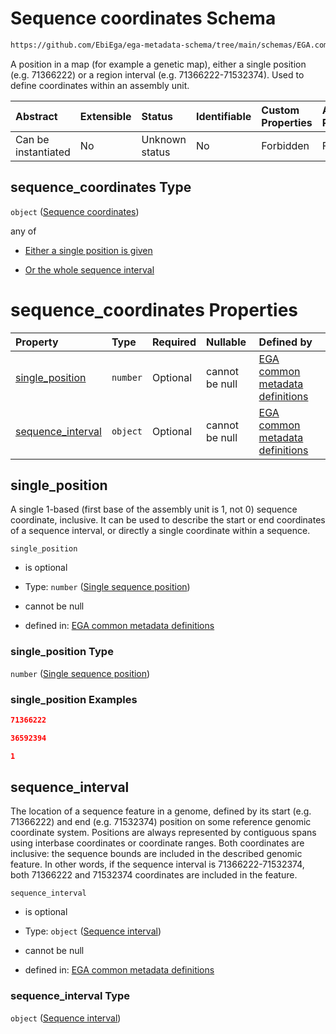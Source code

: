 # Sequence coordinates Schema

```txt
https://github.com/EbiEga/ega-metadata-schema/tree/main/schemas/EGA.common-definitions.json#/definitions/sequence_coordinates
```

A position in a map (for example a genetic map), either a single position (e.g. 71366222) or a region interval (e.g. 71366222-71532374). Used to define coordinates within an assembly unit.

| Abstract            | Extensible | Status         | Identifiable | Custom Properties | Additional Properties | Access Restrictions | Defined In                                                                                           |
| :------------------ | :--------- | :------------- | :----------- | :---------------- | :-------------------- | :------------------ | :--------------------------------------------------------------------------------------------------- |
| Can be instantiated | No         | Unknown status | No           | Forbidden         | Forbidden             | none                | [EGA.common-definitions.json\*](../../../schemas/EGA.common-definitions.json "open original schema") |

## sequence\_coordinates Type

`object` ([Sequence coordinates](ega-12-definitions-sequence-coordinates.md))

any of

* [Either a single position is given](ega-12-definitions-sequence-coordinates-anyof-either-a-single-position-is-given.md "check type definition")

* [Or the whole sequence interval](ega-12-definitions-sequence-coordinates-anyof-or-the-whole-sequence-interval.md "check type definition")

# sequence\_coordinates Properties

| Property                                 | Type     | Required | Nullable       | Defined by                                                                                                                                                                                                                                                                   |
| :--------------------------------------- | :------- | :------- | :------------- | :--------------------------------------------------------------------------------------------------------------------------------------------------------------------------------------------------------------------------------------------------------------------------- |
| [single\_position](#single_position)     | `number` | Optional | cannot be null | [EGA common metadata definitions](ega-12-definitions-sequence-coordinates-properties-single-sequence-position.md "https://github.com/EbiEga/ega-metadata-schema/tree/main/schemas/EGA.common-definitions.json#/definitions/sequence_coordinates/properties/single_position") |
| [sequence\_interval](#sequence_interval) | `object` | Optional | cannot be null | [EGA common metadata definitions](ega-12-definitions-sequence-coordinates-properties-sequence-interval.md "https://github.com/EbiEga/ega-metadata-schema/tree/main/schemas/EGA.common-definitions.json#/definitions/sequence_coordinates/properties/sequence_interval")      |

## single\_position

A single 1-based (first base of the assembly unit is 1, not 0) sequence coordinate, inclusive. It can be used to describe the start or end coordinates of a sequence interval, or directly a single coordinate within a sequence.

`single_position`

* is optional

* Type: `number` ([Single sequence position](ega-12-definitions-sequence-coordinates-properties-single-sequence-position.md))

* cannot be null

* defined in: [EGA common metadata definitions](ega-12-definitions-sequence-coordinates-properties-single-sequence-position.md "https://github.com/EbiEga/ega-metadata-schema/tree/main/schemas/EGA.common-definitions.json#/definitions/sequence_coordinates/properties/single_position")

### single\_position Type

`number` ([Single sequence position](ega-12-definitions-sequence-coordinates-properties-single-sequence-position.md))

### single\_position Examples

```json
71366222
```

```json
36592394
```

```json
1
```

## sequence\_interval

The location of a sequence feature in a genome, defined by its start (e.g. 71366222) and end (e.g. 71532374) position on some reference genomic coordinate system. Positions are always represented by contiguous spans using interbase coordinates or coordinate ranges. Both coordinates are inclusive: the sequence bounds are included in the described genomic feature. In other words, if the sequence interval is 71366222-71532374, both 71366222 and 71532374 coordinates are included in the feature.

`sequence_interval`

* is optional

* Type: `object` ([Sequence interval](ega-12-definitions-sequence-coordinates-properties-sequence-interval.md))

* cannot be null

* defined in: [EGA common metadata definitions](ega-12-definitions-sequence-coordinates-properties-sequence-interval.md "https://github.com/EbiEga/ega-metadata-schema/tree/main/schemas/EGA.common-definitions.json#/definitions/sequence_coordinates/properties/sequence_interval")

### sequence\_interval Type

`object` ([Sequence interval](ega-12-definitions-sequence-coordinates-properties-sequence-interval.md))
